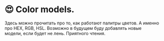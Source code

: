 # 😍 Color models.
Здесь можно прочитать про то, как работают палитры цветов. А именно про HEX, RGB, HSL. Возможно в будущем буду добавлять новые модели, если будет не лень. Приятного чтения.
